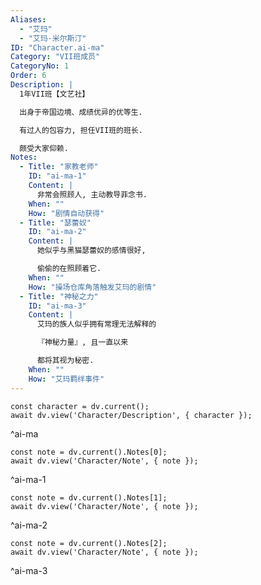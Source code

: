 ```yaml
---
Aliases:
  - "艾玛"
  - "艾玛·米尔斯汀"
ID: "Character.ai-ma"
Category: "VII班成员"
CategoryNo: 1
Order: 6
Description: |
  1年VII班【文艺社】

  出身于帝国边境、成绩优异的优等生.

  有过人的包容力, 担任VII班的班长.

  颇受大家仰赖.
Notes:
  - Title: "家教老师"
    ID: "ai-ma-1"
    Content: |
      非常会照顾人, 主动教导菲念书.
    When: ""
    How: "剧情自动获得"
  - Title: "瑟蕾奴"
    ID: "ai-ma-2"
    Content: |
      她似乎与黑猫瑟蕾奴的感情很好,

      偷偷的在照顾着它.
    When: ""
    How: "操场仓库角落触发艾玛的剧情"
  - Title: "神秘之力"
    ID: "ai-ma-3"
    Content: |
      艾玛的族人似乎拥有常理无法解释的

      『神秘力量』, 且一直以来

      都将其视为秘密.
    When: ""
    How: "艾玛羁绊事件"
---
```

```dataviewjs
const character = dv.current();
await dv.view('Character/Description', { character });
```
^ai-ma

```dataviewjs
const note = dv.current().Notes[0];
await dv.view('Character/Note', { note });
```
^ai-ma-1

```dataviewjs
const note = dv.current().Notes[1];
await dv.view('Character/Note', { note });
```
^ai-ma-2

```dataviewjs
const note = dv.current().Notes[2];
await dv.view('Character/Note', { note });
```
^ai-ma-3